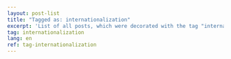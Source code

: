```yaml
---
layout: post-list
title: "Tagged as: internationalization"
excerpt: 'List of all posts, which were decorated with the tag "internationalization".'  
tag: internationalization
lang: en
ref: tag-internationalization
---
```

